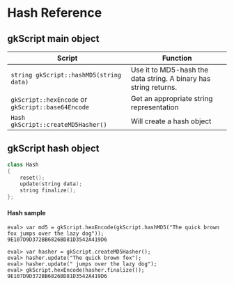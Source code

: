 # Hash Reference

## gkScript main object

| Script                                            | Function                                                         |
| ------------------------------------------------- | ---------------------------------------------------------------- |
| `string gkScript::hashMD5(string data)`           | Use it to MD5-hash the data string. A binary has string returns. |
| `gkScript::hexEncode` or `gkScript::base64Encode` | Get an appropriate string representation                         |
| `Hash gkScript::createMD5Hasher()`                | Will create a hash object                                        |

## gkScript hash object

```c++
class Hash
{
    reset();
    update(string data);
    string finalize();
};
```

#### Hash sample

```shell
eval> var md5 = gkScript.hexEncode(gkScript.hashMD5("The quick brown fox jumps over the lazy dog"));
9E107D9D372BB6826BD81D3542A419D6

eval> var hasher = gkScript.createMD5Hasher();
eval> hasher.update("The quick brown fox");
eval> hasher.update(" jumps over the lazy dog");
eval> gkScript.hexEncode(hasher.finalize());
9E107D9D372BB6826BD81D3542A419D6
```
